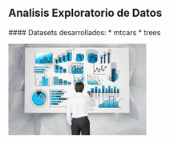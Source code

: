 ## Analisis Exploratorio de Datos
<r>
#### Datasets desarrollados:
* mtcars
* trees

![](img/aed.jpeg)